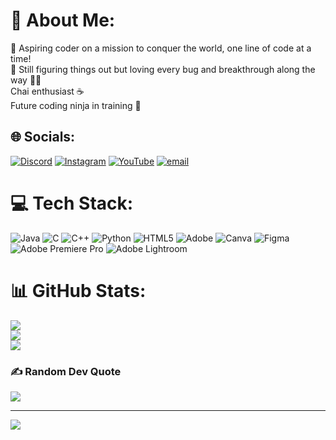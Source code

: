 # 💫 About Me:
🚀 Aspiring coder on a mission to conquer the world, one line of code at a time! <br>🌟 Still figuring things out but loving every bug and breakthrough along the way 🐞💡<br> Chai enthusiast ☕ <br>Future coding ninja in training 🥋 <br>


## 🌐 Socials:
[![Discord](https://img.shields.io/badge/Discord-%237289DA.svg?logo=discord&logoColor=white)](https://discord.gg/tirthaas_17672) [![Instagram](https://img.shields.io/badge/Instagram-%23E4405F.svg?logo=Instagram&logoColor=white)](https://instagram.com/tirtha.lmao) [![YouTube](https://img.shields.io/badge/YouTube-%23FF0000.svg?logo=YouTube&logoColor=white)](https://youtube.com/@tirthazz) [![email](https://img.shields.io/badge/Email-D14836?logo=gmail&logoColor=white)](mailto:dhartirtharaj51@gmail.com) 

# 💻 Tech Stack:
![Java](https://img.shields.io/badge/java-%23ED8B00.svg?style=for-the-badge&logo=openjdk&logoColor=white) ![C](https://img.shields.io/badge/c-%2300599C.svg?style=for-the-badge&logo=c&logoColor=white) ![C++](https://img.shields.io/badge/c++-%2300599C.svg?style=for-the-badge&logo=c%2B%2B&logoColor=white) ![Python](https://img.shields.io/badge/python-3670A0?style=for-the-badge&logo=python&logoColor=ffdd54) ![HTML5](https://img.shields.io/badge/html5-%23E34F26.svg?style=for-the-badge&logo=html5&logoColor=white) ![Adobe](https://img.shields.io/badge/adobe-%23FF0000.svg?style=for-the-badge&logo=adobe&logoColor=white) ![Canva](https://img.shields.io/badge/Canva-%2300C4CC.svg?style=for-the-badge&logo=Canva&logoColor=white) ![Figma](https://img.shields.io/badge/figma-%23F24E1E.svg?style=for-the-badge&logo=figma&logoColor=white) ![Adobe Premiere Pro](https://img.shields.io/badge/Adobe%20Premiere%20Pro-9999FF.svg?style=for-the-badge&logo=Adobe%20Premiere%20Pro&logoColor=white) ![Adobe Lightroom](https://img.shields.io/badge/Adobe%20Lightroom-31A8FF.svg?style=for-the-badge&logo=Adobe%20Lightroom&logoColor=white)
# 📊 GitHub Stats:
![](https://github-readme-stats.vercel.app/api?username=tirthzz-ctrl&theme=dark&hide_border=false&include_all_commits=true&count_private=false)<br/>
![](https://nirzak-streak-stats.vercel.app/?user=tirthzz-ctrl&theme=dark&hide_border=false)<br/>
![](https://github-readme-stats.vercel.app/api/top-langs/?username=tirthzz-ctrl&theme=dark&hide_border=false&include_all_commits=true&count_private=false&layout=compact)

### ✍️ Random Dev Quote
![](https://quotes-github-readme.vercel.app/api?type=horizontal&theme=dark)

---
[![](https://visitcount.itsvg.in/api?id=tirthzz-ctrl&icon=4&color=2)](https://visitcount.itsvg.in)


